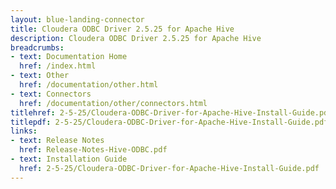 ```yaml
---
layout: blue-landing-connector
title: Cloudera ODBC Driver 2.5.25 for Apache Hive
description: Cloudera ODBC Driver 2.5.25 for Apache Hive
breadcrumbs:
- text: Documentation Home
  href: /index.html
- text: Other
  href: /documentation/other.html
- text: Connectors
  href: /documentation/other/connectors.html
titlehref: 2-5-25/Cloudera-ODBC-Driver-for-Apache-Hive-Install-Guide.pdf
titlepdf: 2-5-25/Cloudera-ODBC-Driver-for-Apache-Hive-Install-Guide.pdf
links:
- text: Release Notes
  href: Release-Notes-Hive-ODBC.pdf
- text: Installation Guide
  href: 2-5-25/Cloudera-ODBC-Driver-for-Apache-Hive-Install-Guide.pdf
---
```

